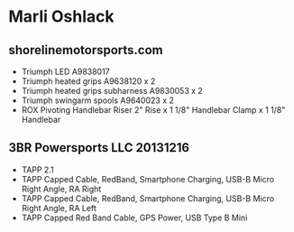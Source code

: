 # Marli Oshlack

## shorelinemotorsports.com
  * Triumph LED A9838017
  * Triumph heated grips A9638120 x 2
  * Triumph heated grips subharness A9830053 x 2
  * Triumph swingarm spools A9640023 x 2
  * ROX Pivoting Handlebar Riser 2" Rise x 1 1/8" Handlebar Clamp x 1 1/8" Handlebar

## 3BR Powersports LLC 20131216
  * TAPP 2.1
  * TAPP Capped Cable, RedBand, Smartphone Charging, USB-B Micro Right Angle, RA Right
  * TAPP Capped Cable, RedBand, Smartphone Charging, USB-B Micro Right Angle, RA Left
  * TAPP Capped Red Band Cable, GPS Power, USB Type B Mini
